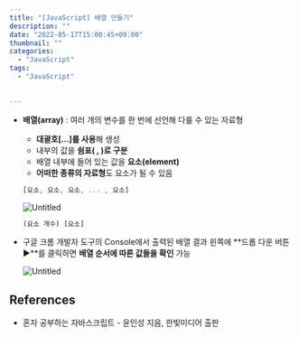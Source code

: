 ```yaml
---
title: "[JavaScript] 배열 만들기"
description: ""
date: "2022-05-17T15:00:45+09:00"
thumbnail: ""
categories:
  - "JavaScript"
tags:
  - "JavaScript"
 

---
```

<!--more-->

- **배열(array)** : 여러 개의 변수를 한 번에 선언해 다룰 수 있는 자료형
    - **대괄호[…]를 사용**해 생성
    - 내부의 값을 **쉼표( , )로 구분**
    - 배열 내부에 들어 있는 값을 **요소(element)**
    - **어떠한 종류의 자료형**도 요소가 될 수 있음
    
    ```jsx
    [요소, 요소, 요소, ... , 요소]
    ```
    
    ![Untitled](/images/lang_javascript/study/JavaScript_배열_만들기/Untitled.png)
    
    ```jsx
    (요소 개수) [요소]
    ```
    

- 구글 크롬 개발자 도구의 Console에서 출력된 배열 결과 왼쪽에 **드롭 다운 버튼 ▶**를 클릭하면 **배열 순서에 따른 값들을 확인** 가능
    
    ![Untitled](/images/lang_javascript/study/JavaScript_배열_만들기/Untitled%201.png)
    

## References

- 혼자 공부하는 자바스크립트 - 윤인성 지음, 한빛미디어 출판